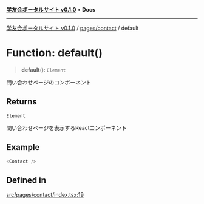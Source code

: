 [**学友会ポータルサイト v0.1.0**](../../../README.md) • **Docs**

***

[学友会ポータルサイト v0.1.0](../../../modules.md) / [pages/contact](../README.md) / default

# Function: default()

> **default**(): `Element`

問い合わせページのコンポーネント

## Returns

`Element`

問い合わせページを表示するReactコンポーネント

## Example

```ts
<Contact />
```

## Defined in

[src/pages/contact/index.tsx:19](https://github.com/iU-Alumni-Association/gakuyukai-new/blob/9032bc93fe144cf1419e63a5b72095e28cfeb84b/src/pages/contact/index.tsx#L19)
